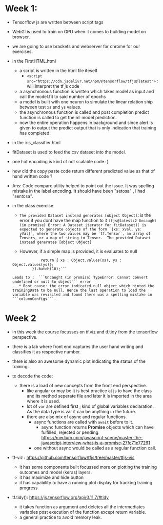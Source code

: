 # Week 1:
* Tensorflow js are written between script tags
* WebGl is used to train on GPU when it comes to building model on browser.
* we are going to use brackets and webserver for chrome for our exercises.
* in the FirstHTML.html
  * a script is written in the html file iteself
    * ```<script src="https://cdn.jsdelivr.net/npm/@tensorflow/tfjs@latest">``` : will interpret the tf js code
  * a asynchronous function is written which takes model as input and call the model.fit to said number of epochs
  * a model is built with one neuron to simulate the linear relation ship between test ```xs``` and ```ys``` values.
  * the asynchronous function is called and post completion predict function is called to get the ml model prediction.
  * now the entire operation happens in background and since alert is given to output the predict output that is only indication that training has completed.
  
* in the iris_classifier.html
 * fitDataset is used to feed the csv dataset into the model.
 * one hot encoding is kind of not scalable code :(
 * how did the copy paste code return different predicted value as that of hand written code ? 
  * Ans: Code compare utility helped to point out the issue. It was spelling mistake in the label encoding. It should have been "setosa" , I had "sentosa".
  
* in the class exercise:
  * ```The provided Dataset instead generates [object Object]```: is the error if you dont have the map function to it
    ```tfjs@latest:2 Uncaught (in promise) Error: A Dataset iterator for fitDataset() is expected to generate objects of the form `{xs: xVal, ys: yVal}`, where the two values may be `tf.Tensor`, an array of Tensors, or a map of string to Tensor.  The provided Dataset instead generates [object Object]```
    
  * However, if a simple map is provided, it is evaluates to null
   ```const convertedTrainingData = trainingData.map(({xs, ys}) => {
                return { xs : Object.values(xs), ys : Object.values(ys)};
            }).batch(10);```
            
   Leads to :  ```Uncaught (in promise) TypeError: Cannot convert undefined or null to object``` error
      * Root cause: the error indicated null object which hinted the trainingData to be null. Hence the last operation to load the variable was revisited and found there was a spelling mistake in ```columnConfigs```.

# Week 2
* in this week the course focusses on tf.viz and tf.tidy from the tensorflow perspective.
* there is a lab where front end captures the user hand writing and classifies it as respective number.
* there is also an awesome dynamic plot indicating the status of the training.
* to decode the code:
  * there is a load of new concepts from the front end perspective.
    * like angular or may be it is best practice at js to have the class and its method seperate file and later it is imported in the area where it is used.
    * lot of ```var``` are defined first ; kind of global variables declaration. As the data type is var it can be anything in the future.
    * there are also mix of async and regular functions.
      * async functions are called with ```await``` before to it.
         * async function returns **Promise** objects which can have fulfilled, rejected or pending: https://medium.com/javascript-scene/master-the-javascript-interview-what-is-a-promise-27fc71e77261
      * one without async would be called as a regular function call.
* tf-viz : https://github.com/tensorflow/tfjs/tree/master/tfjs-vis
   * it has some components built focussed more on plotting the training outcomes and model (keras) layers.
   * it has maximize and hide button
   * it has capability to have a running plot display for tracking training progress 
      
      
* tf.tidy(): https://js.tensorflow.org/api/0.11.7/#tidy
  * it takes function as argument and deletes all the intermediates variables post execution of the function except return variable.
  * a general practice to avoid memory leak.  
    
